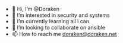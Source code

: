 - 👋 Hi, I’m @Doraken
- 👀 I’m interested in security and systems
- 🌱 I’m currently learning all i can
- 💞️ I’m looking to collaborate on ansible
- 📫 How to reach me doraken@doraken.net

<!---
Doraken/Doraken is a ✨ special ✨ repository because its `README.md` (this file) appears on your GitHub profile.
You can click the Preview link to take a look at your changes.
--->
